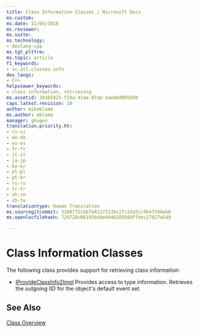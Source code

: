 ```yaml
---
title: Class Information Classes | Microsoft Docs
ms.custom: 
ms.date: 11/04/2016
ms.reviewer: 
ms.suite: 
ms.technology:
- devlang-cpp
ms.tgt_pltfrm: 
ms.topic: article
f1_keywords:
- vc.atl.classes.info
dev_langs:
- C++
helpviewer_keywords:
- class information, retrieving
ms.assetid: 39365025-f24a-41ae-87ab-4ae8ed085b98
caps.latest.revision: 10
author: mikeblome
ms.author: mblome
manager: ghogen
translation.priority.ht:
- cs-cz
- de-de
- es-es
- fr-fr
- it-it
- ja-jp
- ko-kr
- pl-pl
- pt-br
- ru-ru
- tr-tr
- zh-cn
- zh-tw
translationtype: Human Translation
ms.sourcegitcommit: 3168772cbb7e8127523bc2fc2da5cc9b4f59beb8
ms.openlocfilehash: 729728c06195bdde49462859d4ffdec27627a549

---
```

# Class Information Classes
The following class provides support for retrieving class information:  
  
-   [IProvideClassInfo2Impl](../atl/reference/iprovideclassinfo2impl-class.md) Provides access to type information. Retrieves the outgoing IID for the object's default event set.  
  
## See Also  
 [Class Overview](../atl/atl-class-overview.md)




<!--HONumber=Jan17_HO2-->


